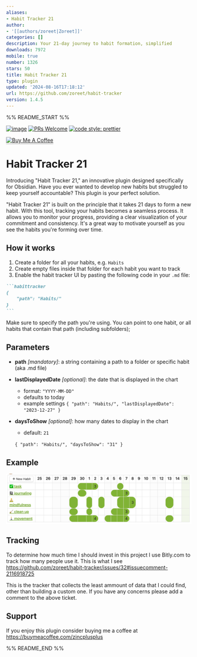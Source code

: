 ```yaml
---
aliases:
- Habit Tracker 21
author:
- '[[authors/zoreet|Zoreet]]'
categories: []
description: Your 21-day journey to habit formation, simplified
downloads: 7972
mobile: true
number: 1326
stars: 50
title: Habit Tracker 21
type: plugin
updated: '2024-08-16T17:18:12'
url: https://github.com/zoreet/habit-tracker
version: 1.4.5
---
```


%% README_START %%

[![image](https://img.shields.io/github/release/zoreet/habit-tracker.svg)](https://github.com/zoreet/habit-tracker/releases)
[![PRs Welcome](https://img.shields.io/badge/PRs-welcome-brightgreen.svg?style=flat-square)](https://makeapullrequest.com)
[![code style: prettier](https://img.shields.io/badge/code_style-prettier-ff69b4.svg?style=flat-square)](https://github.com/prettier/prettier)

<a href="https://buymeacoffee.com/zincplusplus" target="_blank"><img src="https://www.buymeacoffee.com/assets/img/custom_images/orange_img.png" alt="Buy Me A Coffee" style="height: 41px !important;width: 174px !important;box-shadow: 0px 3px 2px 0px rgba(190, 190, 190, 0.5) !important;-webkit-box-shadow: 0px 3px 2px 0px rgba(190, 190, 190, 0.5) !important;" ></a>

# Habit Tracker 21

Introducing "Habit Tracker 21," an innovative plugin designed specifically for Obsidian. Have you ever wanted to develop new habits but struggled to keep yourself accountable? This plugin is your perfect solution.

"Habit Tracker 21" is built on the principle that it takes 21 days to form a new habit. With this tool, tracking your habits becomes a seamless process. It allows you to monitor your progress, providing a clear visualization of your commitment and consistency. It's a great way to motivate yourself as you see the habits you're forming over time.

## How it works

1. Create a folder for all your habits, e.g. `Habits`
2. Create empty files inside that folder for each habit you want to track
3. Enable the habit tracker UI by pasting the following code in your `.md` file:

````markdown
```habittracker
{
	"path": "Habits/"
}
```
````

Make sure to specify the path you're using. You can point to one habit, or all habits that contain that path (including subfolders);

## Parameters

- **path** _[mandatory]_: a string containing a path to a folder or specific habit (aka .md file)

- **lastDisplayedDate** _[optional]_: the date that is displayed in the chart

  - format: `"YYYY-MM-DD"`
  - defaults to today
  - example settings
    `{
	"path": "Habits/",
	"lastDisplayedDate": "2023-12-27"
}`

- **daysToShow** _[optional]_: how many dates to display in the chart

  - default: `21`

  `{
	"path": "Habits/",
	"daysToShow": "31"
}`

## Example

![Example](https://raw.githubusercontent.com/zoreet/habit-tracker/HEAD/docs/assets/ui-demo.png)


## Tracking

To determine how much time I should invest in this project I use Bitly.com to track how many people use it. This is what I see https://github.com/zoreet/habit-tracker/issues/32#issuecomment-2116918725

This is the tracker that collects the least ammount of data that I could find, other than building a custom one. If you have any concerns please add a comment to the above ticket.


## Support

If you enjoy this plugin consider buying me a coffee at https://buymeacoffee.com/zincplusplus


%% README_END %%